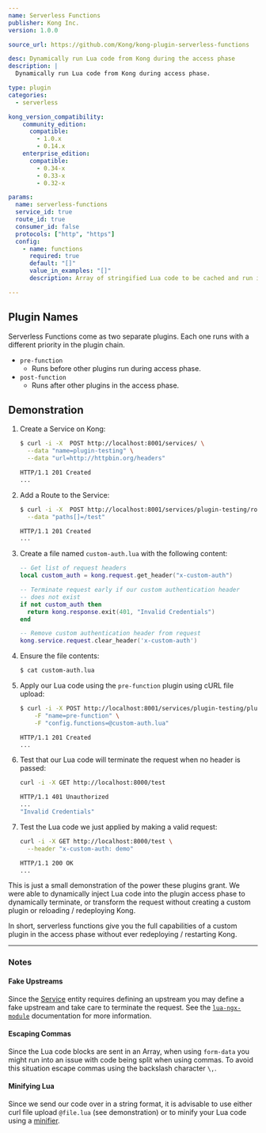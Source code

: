 ```yaml
---
name: Serverless Functions
publisher: Kong Inc.
version: 1.0.0

source_url: https://github.com/Kong/kong-plugin-serverless-functions

desc: Dynamically run Lua code from Kong during the access phase
description: |
  Dynamically run Lua code from Kong during access phase.

type: plugin
categories:
  - serverless

kong_version_compatibility:
    community_edition:
      compatible:
        - 1.0.x
        - 0.14.x
    enterprise_edition:
      compatible:
        - 0.34-x
        - 0.33-x
        - 0.32-x

params:
  name: serverless-functions
  service_id: true
  route_id: true
  consumer_id: false
  protocols: ["http", "https"]
  config:
    - name: functions
      required: true
      default: "[]"
      value_in_examples: "[]"
      description: Array of stringified Lua code to be cached and run in sequence during access phase.

---
```


## Plugin Names

Serverless Functions come as two separate plugins. Each one runs with a
different priority in the plugin chain.

- `pre-function`
  - Runs before other plugins run during access phase.
- `post-function`
  - Runs after other plugins in the access phase.

## Demonstration

1. Create a Service on Kong:

    ```bash
    $ curl -i -X  POST http://localhost:8001/services/ \
      --data "name=plugin-testing" \
      --data "url=http://httpbin.org/headers"

    HTTP/1.1 201 Created
    ...
    ```

2. Add a Route to the Service:

    ```bash
    $ curl -i -X  POST http://localhost:8001/services/plugin-testing/routes \
      --data "paths[]=/test"

    HTTP/1.1 201 Created
    ...
    ```

1. Create a file named `custom-auth.lua` with the following content:

    ```lua
    -- Get list of request headers
    local custom_auth = kong.request.get_header("x-custom-auth")

    -- Terminate request early if our custom authentication header
    -- does not exist
    if not custom_auth then
      return kong.response.exit(401, "Invalid Credentials")
    end

    -- Remove custom authentication header from request
    kong.service.request.clear_header('x-custom-auth')
    ```

4. Ensure the file contents:

    ```bash
    $ cat custom-auth.lua
    ```

5. Apply our Lua code using the `pre-function` plugin using cURL file upload:

    ```bash
    $ curl -i -X POST http://localhost:8001/services/plugin-testing/plugins \
        -F "name=pre-function" \
        -F "config.functions=@custom-auth.lua"

    HTTP/1.1 201 Created
    ...
    ```

6. Test that our Lua code will terminate the request when no header is passed:

    ```bash
    curl -i -X GET http://localhost:8000/test

    HTTP/1.1 401 Unauthorized
    ...
    "Invalid Credentials"
    ```

7. Test the Lua code we just applied by making a valid request:

    ```bash
    curl -i -X GET http://localhost:8000/test \
      --header "x-custom-auth: demo"

    HTTP/1.1 200 OK
    ...
    ```

This is just a small demonstration of the power these plugins grant. We were
able to dynamically inject Lua code into the plugin access phase to dynamically
terminate, or transform the request without creating a custom plugin or
reloading / redeploying Kong.

In short, serverless functions give you the full capabilities of a custom plugin
in the access phase without ever redeploying / restarting Kong.

----

### Notes

#### Fake Upstreams

Since the [Service][service-url] entity requires defining an upstream you may
define a fake upstream and take care to terminate the request. See the
[`lua-ngx-module`](https://github.com/openresty/lua-nginx-module#ngxexit)
documentation for more information.

#### Escaping Commas

Since the Lua code blocks are sent in an Array, when using `form-data` you might
run into an issue with code being split when using commas. To avoid this situation
escape commas using the backslash character `\,`.

#### Minifying Lua

Since we send our code over in a string format, it is advisable to use either
curl file upload `@file.lua` (see demonstration) or to minify your Lua code
using a [minifier][lua-minifier].


[service-url]: https://getkong.org/docs/latest/admin-api/#service-object
[lua-minifier]: https://mothereff.in/lua-minifier
